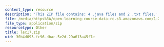 ```yaml
---
content_type: resource
description: 'This ZIP file contains: 4 .java files and 2 .txt files.'
file: /media/https%3A/open-learning-course-data-rc.s3.amazonaws.com/1-204-computer-algorithms-in-systems-engineering-spring-2010/30b4d693fc96dbac5e2d29a613a45f7e_lec17.zip
file_type: application/zip
resourcetype: Other
title: lec17.zip
uid: 30b4d693-fc96-dbac-5e2d-29a613a45f7e
---
```

